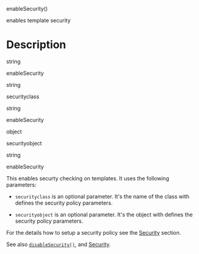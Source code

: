 enableSecurity()

enables template security

Description
===========

string

enableSecurity

string

securityclass

string

enableSecurity

object

securityobject

string

enableSecurity

This enables securty checking on templates. It uses the following
parameters:

-   `securityclass` is an optional parameter. It\'s the name of the
    class with defines the security policy parameters.

-   `securityobject` is an optional parameter. It\'s the object with
    defines the security policy parameters.

For the details how to setup a security policy see the
[Security](#advanced.features.security) section.

See also [`disableSecurity()`](#api.disable.security), and
[Security](#advanced.features.security).
